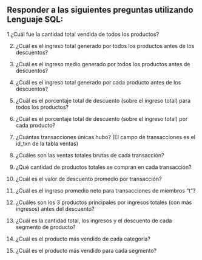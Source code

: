 ## Responder a las siguientes preguntas utilizando Lenguaje SQL: 

   
1.¿Cuál fue la cantidad total vendida de todos los productos?

2. ¿Cuál es el ingreso total generado por todos los productos antes de los
descuentos?

3. ¿Cuál es el ingreso medio generado por todos los productos antes de
descuentos?

4. ¿Cuál es el ingreso total generado por cada producto antes de los descuentos?

5. ¿Cuál es el porcentaje total de descuento (sobre el ingreso total) para todos los productos?

6. ¿Cuál es el porcentaje total de descuento (sobre el ingreso total) por cada producto?

7. ¿Cuántas transacciones únicas hubo? (El campo de transacciones es el id_txn de
la tabla ventas)

8. ¿Cuáles son las ventas totales brutas de cada transacción?

9. ¿Qué cantidad de productos totales se compran en cada transacción?

10. ¿Cuál es el valor de descuento promedio por transacción?

11. ¿Cuál es el ingreso promedio neto para transacciones de miembros “t”?

12. ¿Cuáles son los 3 productos principales por ingresos totales (con más ingresos) antes del
descuento?

13. ¿Cuál es la cantidad total, los ingresos y el descuento de cada segmento de
producto?

14. ¿Cuál es el producto más vendido de cada categoría?

15. ¿Cuál es el producto más vendido para cada segmento?


